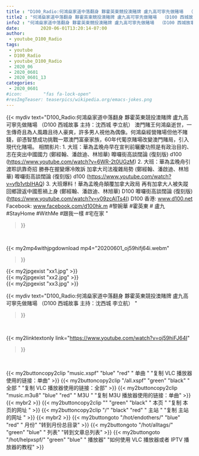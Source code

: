 ```yaml
---
title : "D100_Radio:何鴻燊家道中落翻身 夥霍英東競投澳賭牌 盧九高可寧先做賭場  （D100 西城故事  主持：沈西城 李立航） "
title2 : "何鴻燊家道中落翻身 夥霍英東競投澳賭牌 盧九高可寧先做賭場  （D100 西城故事  主持：沈西城 李立航） "
info2 : "何鴻燊家道中落翻身 夥霍英東競投澳賭牌 盧九高可寧先做賭場  （D100 西城故事  主持：沈西城 李立航）  澳門賭王何鴻燊逝世，一生傳奇且為人風趣且待人豪爽，許多男人視他為偶像。何鴻燊經營賭場但他不賭錢，卻憑智慧成功挑戰一眾澳門富豪家族，60年代葡京賭場改變澳門賭局，引入現代化賭場。  相關影片: 1. 大班：華為孟晚舟早在宣判前曬慶功照是有政治目的、志在突出中國國力  (鄭經翰、潘啟迪、林旭華) 嚤囉街高談闊論 (復刻版) d100 (https://www.youtube.com/watch?v=6WR-2t0UGzM) 2. 大班：華為孟晚舟引渡聆訊靠奇招 勝券在握變爆冷敗訴 加拿大司法複雜局勢 (鄭經翰、潘啟迪、林旭華) 嚤囉街高談闊論 (復刻版) d100 (https://www.youtube.com/watch?v=yfb1vtbIHAQ) 3. 大班爆料！華為孟晚舟顛覆加拿大政局 再有加拿大人被失蹤 回鄉證返中國惹禍上身   (鄭經翰、潘啟迪、林旭華) D100 嚤囉街高談闊論 (復刻版) (https://www.youtube.com/watch?v=y09zcAITs4I)  D100 香港: www.d100.net Facebook: www.facebook.com/d100hk.m  #黎婉華 #霍英東 # 盧九 #StayHome #WithMe #跟我一樣 #宅在家 "
date:        2020-06-01T13:20:14-07:00
author:
 - youtube_D100_Radio
tags:
 - youtube
 - D100_Radio
 - youtube_D100_Radio
 - 2020_06
 - 2020_0601
 - 2020_0601_13
categories:
 - 2020_0601
#icon:        "fas fa-lock-open"
#resImgTeaser: teaserpics/wikipedia.org/emacs-jokes.png
---
```


{{< mydiv text="D100_Radio:何鴻燊家道中落翻身 夥霍英東競投澳賭牌 盧九高可寧先做賭場  （D100 西城故事  主持：沈西城 李立航）  澳門賭王何鴻燊逝世，一生傳奇且為人風趣且待人豪爽，許多男人視他為偶像。何鴻燊經營賭場但他不賭錢，卻憑智慧成功挑戰一眾澳門富豪家族，60年代葡京賭場改變澳門賭局，引入現代化賭場。  相關影片: 1. 大班：華為孟晚舟早在宣判前曬慶功照是有政治目的、志在突出中國國力  (鄭經翰、潘啟迪、林旭華) 嚤囉街高談闊論 (復刻版) d100 (https://www.youtube.com/watch?v=6WR-2t0UGzM) 2. 大班：華為孟晚舟引渡聆訊靠奇招 勝券在握變爆冷敗訴 加拿大司法複雜局勢 (鄭經翰、潘啟迪、林旭華) 嚤囉街高談闊論 (復刻版) d100 (https://www.youtube.com/watch?v=yfb1vtbIHAQ) 3. 大班爆料！華為孟晚舟顛覆加拿大政局 再有加拿大人被失蹤 回鄉證返中國惹禍上身   (鄭經翰、潘啟迪、林旭華) D100 嚤囉街高談闊論 (復刻版) (https://www.youtube.com/watch?v=y09zcAITs4I)  D100 香港: www.d100.net Facebook: www.facebook.com/d100hk.m  #黎婉華 #霍英東 # 盧九 #StayHome #WithMe #跟我一樣 #宅在家 "
>}}
<br>


{{< my2mp4withjpgdownload mp4="20200601_oj59hifj64i.webm"
>}}

{{< my2jpgexist "xx1.jpg" >}}<br>
{{< my2jpgexist "xx2.jpg" >}}<br>
{{< my2jpgexist "xx3.jpg" >}}<br>



{{< mydiv text="D100_Radio:何鴻燊家道中落翻身 夥霍英東競投澳賭牌 盧九高可寧先做賭場  （D100 西城故事  主持：沈西城 李立航） "
>}}
<br>

{{< my2linktextonly link="https://www.youtube.com/watch?v=oj59hiFJ64I"
>}}


<br>

{{< my2buttoncopy2clip "music.xspf"        "blue"   "red"    " 单曲 "  "复制 VLC 播放器使用的链接：单曲" >}} {{< my2buttoncopy2clip "/all.xspf"         "green"  "black"  " 全部 "  "复制 VLC 播放器使用的链接：全部" >}} {{< my2buttoncopy2clip "music.m3u8"        "blue"   "red"    " M3U  "    "复制 M3U 播放器使用的链接：单曲" >}} {{< mybr2 >}} {{< my2buttoncopy2clip ""                  "green"  "black"  " 本页 "    "复制 本页的网址 " >}} {{< my2buttoncopy2clip "/"                 "black"  "red"    " 主站 "    "复制 主站的网址 " >}} {{< mybr2 >}} {{< my2buttongoto      "/hot/endothers/"   "blue"   "red"    " 月份"   "转到月份总目录" >}} {{< my2buttongoto      "/hot/alltags/"     "green"  "blue"   " 列表"   "转到文章总列表" >}} {{< my2buttongoto      "/hot/helpxspf/"    "green"  "blue"   " 播放器" "如何使用 VLC 播放器或者 IPTV 播放器的教程" >}} 
